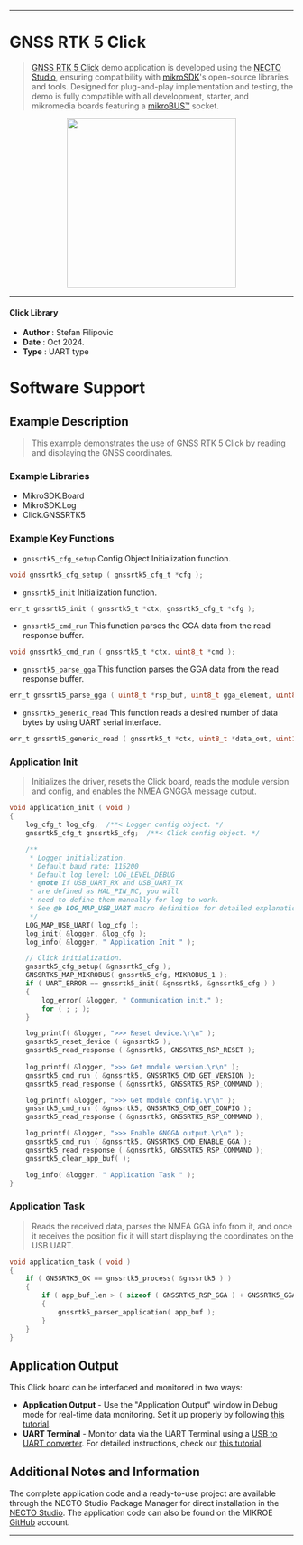 
---
# GNSS RTK 5 Click

> [GNSS RTK 5 Click](https://www.mikroe.com/?pid_product=MIKROE-6451) demo application is developed using
the [NECTO Studio](https://www.mikroe.com/necto), ensuring compatibility with [mikroSDK](https://www.mikroe.com/mikrosdk)'s
open-source libraries and tools. Designed for plug-and-play implementation and testing, the demo is fully compatible with
all development, starter, and mikromedia boards featuring a [mikroBUS&trade;](https://www.mikroe.com/mikrobus) socket.

<p align="center">
  <img src="https://www.mikroe.com/?pid_product=MIKROE-6451&image=1" height=300px>
</p>

---

#### Click Library

- **Author**        : Stefan Filipovic
- **Date**          : Oct 2024.
- **Type**          : UART type

# Software Support

## Example Description

> This example demonstrates the use of GNSS RTK 5 Click by reading and displaying the GNSS coordinates.

### Example Libraries

- MikroSDK.Board
- MikroSDK.Log
- Click.GNSSRTK5

### Example Key Functions

- `gnssrtk5_cfg_setup` Config Object Initialization function.
```c
void gnssrtk5_cfg_setup ( gnssrtk5_cfg_t *cfg );
```

- `gnssrtk5_init` Initialization function.
```c
err_t gnssrtk5_init ( gnssrtk5_t *ctx, gnssrtk5_cfg_t *cfg );
```

- `gnssrtk5_cmd_run` This function parses the GGA data from the read response buffer.
```c
void gnssrtk5_cmd_run ( gnssrtk5_t *ctx, uint8_t *cmd );
```

- `gnssrtk5_parse_gga` This function parses the GGA data from the read response buffer.
```c
err_t gnssrtk5_parse_gga ( uint8_t *rsp_buf, uint8_t gga_element, uint8_t *element_data );
```

- `gnssrtk5_generic_read` This function reads a desired number of data bytes by using UART serial interface.
```c
err_t gnssrtk5_generic_read ( gnssrtk5_t *ctx, uint8_t *data_out, uint16_t len );
```

### Application Init

> Initializes the driver, resets the Click board, reads the module version and config, and enables the NMEA GNGGA message output.

```c
void application_init ( void )
{
    log_cfg_t log_cfg;  /**< Logger config object. */
    gnssrtk5_cfg_t gnssrtk5_cfg;  /**< Click config object. */

    /** 
     * Logger initialization.
     * Default baud rate: 115200
     * Default log level: LOG_LEVEL_DEBUG
     * @note If USB_UART_RX and USB_UART_TX 
     * are defined as HAL_PIN_NC, you will 
     * need to define them manually for log to work. 
     * See @b LOG_MAP_USB_UART macro definition for detailed explanation.
     */
    LOG_MAP_USB_UART( log_cfg );
    log_init( &logger, &log_cfg );
    log_info( &logger, " Application Init " );

    // Click initialization.
    gnssrtk5_cfg_setup( &gnssrtk5_cfg );
    GNSSRTK5_MAP_MIKROBUS( gnssrtk5_cfg, MIKROBUS_1 );
    if ( UART_ERROR == gnssrtk5_init( &gnssrtk5, &gnssrtk5_cfg ) ) 
    {
        log_error( &logger, " Communication init." );
        for ( ; ; );
    }

    log_printf( &logger, ">>> Reset device.\r\n" );
    gnssrtk5_reset_device ( &gnssrtk5 );
    gnssrtk5_read_response ( &gnssrtk5, GNSSRTK5_RSP_RESET );
    
    log_printf( &logger, ">>> Get module version.\r\n" );
    gnssrtk5_cmd_run ( &gnssrtk5, GNSSRTK5_CMD_GET_VERSION );
    gnssrtk5_read_response ( &gnssrtk5, GNSSRTK5_RSP_COMMAND );

    log_printf( &logger, ">>> Get module config.\r\n" );
    gnssrtk5_cmd_run ( &gnssrtk5, GNSSRTK5_CMD_GET_CONFIG );
    gnssrtk5_read_response ( &gnssrtk5, GNSSRTK5_RSP_COMMAND );

    log_printf( &logger, ">>> Enable GNGGA output.\r\n" );
    gnssrtk5_cmd_run ( &gnssrtk5, GNSSRTK5_CMD_ENABLE_GGA );
    gnssrtk5_read_response ( &gnssrtk5, GNSSRTK5_RSP_COMMAND );
    gnssrtk5_clear_app_buf( );

    log_info( &logger, " Application Task " );
}
```

### Application Task

> Reads the received data, parses the NMEA GGA info from it, and once it receives the position fix it will start displaying the coordinates on the USB UART.

```c
void application_task ( void )
{
    if ( GNSSRTK5_OK == gnssrtk5_process( &gnssrtk5 ) ) 
    {
        if ( app_buf_len > ( sizeof ( GNSSRTK5_RSP_GGA ) + GNSSRTK5_GGA_ELEMENT_SIZE ) ) 
        {
            gnssrtk5_parser_application( app_buf );
        }
    }
}
```

## Application Output

This Click board can be interfaced and monitored in two ways:
- **Application Output** - Use the "Application Output" window in Debug mode for real-time data monitoring.
Set it up properly by following [this tutorial](https://www.youtube.com/watch?v=ta5yyk1Woy4).
- **UART Terminal** - Monitor data via the UART Terminal using
a [USB to UART converter](https://www.mikroe.com/click/interface/usb?interface*=uart,uart). For detailed instructions,
check out [this tutorial](https://help.mikroe.com/necto/v2/Getting%20Started/Tools/UARTTerminalTool).

## Additional Notes and Information

The complete application code and a ready-to-use project are available through the NECTO Studio Package Manager for 
direct installation in the [NECTO Studio](https://www.mikroe.com/necto). The application code can also be found on
the MIKROE [GitHub](https://github.com/MikroElektronika/mikrosdk_click_v2) account.

---
